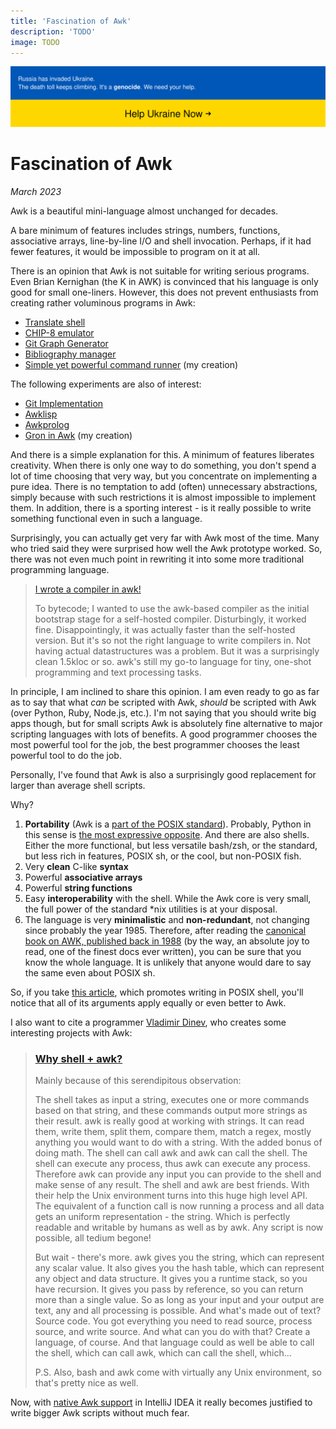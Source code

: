 ```yaml
---
title: 'Fascination of Awk'
description: 'TODO'
image: TODO
---
```

[![Stand With Ukraine](https://raw.githubusercontent.com/vshymanskyy/StandWithUkraine/main/banner2-direct.svg)](https://stand-with-ukraine.pp.ua)

# Fascination of Awk

_March 2023_

Awk is a beautiful mini-language almost unchanged for decades.

A bare minimum of features includes strings, numbers, functions, associative arrays, line-by-line I/O and shell invocation. Perhaps, if it had fewer features, it would be impossible to program on it at all.

There is an opinion that Awk is not suitable for writing serious programs. Even Brian Kernighan (the K in AWK) is convinced that his language is only good for small one-liners. However, this does not prevent enthusiasts from creating rather voluminous programs in Awk:
- [Translate shell](https://github.com/soimort/translate-shell)
- [CHIP-8 emulator](https://github.com/patsie75/awk-chip8)
- [Git Graph Generator](https://github.com/deuill/grawkit)
- [Bibliography manager](https://github.com/huijunchen9260/bib.awk)
- [Simple yet powerful command runner](https://github.com/xonixx/makesure) (my creation)

The following experiments are also of interest:

- [Git Implementation](https://github.com/djanderson/aho)
- [Awklisp](https://github.com/darius/awklisp)
- [Awkprolog](https://github.com/prolog8/awkprolog)
- [Gron in Awk](https://github.com/xonixx/gron.awk) (my creation)

And there is a simple explanation for this. A minimum of features liberates creativity. When there is only one way to do something, you don't spend a lot of time choosing that very way, but you concentrate on implementing a pure idea. There is no temptation to add (often) unnecessary abstractions, simply because with such restrictions it is almost impossible to implement them. In addition, there is a sporting interest - is it really possible to write something functional even in such a language.

Surprisingly, you can actually get very far with Awk most of the time. Many who tried said they were surprised how well the Awk prototype worked. So, there was not even much point in rewriting it into some more traditional programming language.

> [I wrote a compiler in awk!](https://news.ycombinator.com/item?id=13452043)
>
> To bytecode; I wanted to use the awk-based compiler as the initial bootstrap stage for a self-hosted compiler. Disturbingly, it worked fine. Disappointingly, it was actually faster than the self-hosted version. But it's so not the right language to write compilers in. Not having actual datastructures was a problem. But it was a surprisingly clean 1.5kloc or so. awk's still my go-to language for tiny, one-shot programming and text processing tasks.


In principle, I am inclined to share this opinion. I am even ready to go as far as to say that what _can_ be scripted with Awk, _should_ be scripted with Awk (over Python, Ruby, Node.js, etc.). I'm not saying that you should write big apps though, but for small scripts Awk is absolutely fine alternative to major scripting languages with lots of benefits. A good programmer chooses the most powerful tool for the job, the best programmer chooses the least powerful tool to do the job.

Personally, I've found that Awk is also a surprisingly good replacement for larger than average shell scripts.

Why?

1. **Portability** (Awk is a [part of the POSIX standard](https://pubs.opengroup.org/onlinepubs/9699919799/utilities/awk.html)). Probably, Python in this sense is [the most expressive opposite](https://xkcd.com/1987/). And there are also shells. Either the more functional, but less versatile bash/zsh, or the standard, but less rich in features, POSIX sh, or the cool, but non-POSIX fish.
2. Very **clean** C-like **syntax**
3. Powerful **associative arrays**
4. Powerful **string functions**
5. Easy **interoperability** with the shell. While the Awk core is very small, the full power of the standard *nix utilities is at your disposal.
6. The language is very **minimalistic** and **non-redundant**, not changing since probably the year 1985. Therefore, after reading the [canonical book on AWK, published back in 1988](https://ia903404.us.archive.org/0/items/pdfy-MgN0H1joIoDVoIC7/The_Awk_Programming_Language.pdf) (by the way, an absolute joy to read, one of the finest docs ever written), you can be sure that you know the whole language. It is unlikely that anyone would dare to say the same even about POSIX sh.

So, if you take [this article](https://j3s.sh/thought/write-posix-shell.html), which promotes writing in POSIX shell, you'll notice that all of its arguments apply equally or even better to Awk.

I also want to cite a programmer [Vladimir Dinev](https://github.com/vladcc), who creates some interesting projects with Awk:

> ### [Why shell + awk?](https://github.com/vladcc/shawk#why-shell--awk)
>Mainly because of this serendipitous observation:
>
>The shell takes as input a string, executes one or more commands based on that string, and these commands output more strings as their result. awk is really good at working with strings. It can read them, write them, split them, compare them, match a regex, mostly anything you would want to do with a string. With the added bonus of doing math. The shell can call awk and awk can call the shell. The shell can execute any process, thus awk can execute any process. Therefore awk can provide any input you can provide to the shell and make sense of any result. The shell and awk are best friends. With their help the Unix environment turns into this huge high level API. The equivalent of a function call is now running a process and all data gets an uniform representation - the string. Which is perfectly readable and writable by humans as well as by awk. Any script is now possible, all tedium begone!
>
>But wait - there's more. awk gives you the string, which can represent any scalar value. It also gives you the hash table, which can represent any object and data structure. It gives you a runtime stack, so you have recursion. It gives you pass by reference, so you can return more than a single value. So as long as your input and your output are text, any and all processing is possible. And what's made out of text? Source code. You got everything you need to read source, process source, and write source. And what can you do with that? Create a language, of course. And that language could as well be able to call the shell, which can call awk, which can call the shell, which...
>
>P.S. Also, bash and awk come with virtually any Unix environment, so that's pretty nice as well.

Now, with [native Awk support](https://github.com/xonixx/intellij-awk) in IntelliJ IDEA it really becomes justified to write bigger Awk scripts without much fear.